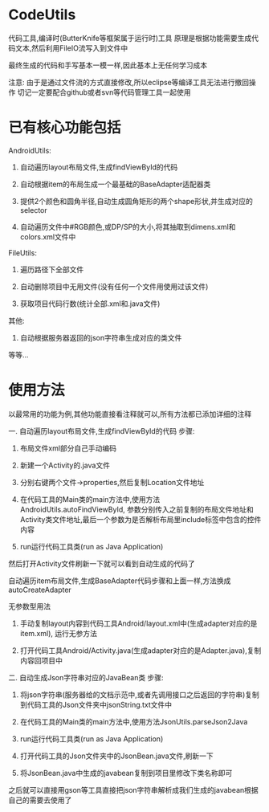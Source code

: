 # CodeUtils

代码工具,编译时(ButterKnife等框架属于运行时)工具
原理是根据功能需要生成代码文本,然后利用FileIO流写入到文件中

最终生成的代码和手写基本一模一样,因此基本上无任何学习成本

注意:
由于是通过文件流的方式直接修改,所以eclipse等编译工具无法进行撤回操作
切记一定要配合github或者svn等代码管理工具一起使用


# 已有核心功能包括

AndroidUtils:

1. 自动遍历layout布局文件,生成findViewById的代码

2. 自动根据item的布局生成一个最基础的BaseAdapter适配器类

3. 提供2个颜色和圆角半径,自动生成圆角矩形的两个shape形状,并生成对应的selector

4. 自动遍历文件中#RGB颜色,或DP/SP的大小,将其抽取到dimens.xml和colors.xml文件中


FileUtils:

1. 遍历路径下全部文件

2. 自动删除项目中无用文件(没有任何一个文件用使用过该文件)

3. 获取项目代码行数(统计全部.xml和.java文件)


其他:

1. 自动根据服务器返回的json字符串生成对应的类文件

等等...



# 使用方法

以最常用的功能为例,其他功能直接看注释就可以,所有方法都已添加详细的注释

一. 自动遍历layout布局文件,生成findViewById的代码
步骤:

1. 布局文件xml部分自己手动编码

2. 新建一个Activity的.java文件

3. 分别右键两个文件->properties,然后复制Location文件地址

4. 在代码工具的Main类的main方法中,使用方法AndroidUtils.autoFindViewById,
参数分别传入之前复制的布局文件地址和Activity类文件地址,最后一个参数为是否解析布局里include标签中包含的控件内容

5. run运行代码工具类(run as Java Application)

然后打开Activity文件刷新一下就可以看到自动生成的代码了

自动遍历item布局文件,生成BaseAdapter代码步骤和上面一样,方法换成autoCreateAdapter

无参数型用法
1. 手动复制layout内容到代码工具Android/layout.xml中(生成adapter对应的是item.xml), 运行无参方法

2. 打开代码工具Android/Activity.java(生成adapter对应的是Adapter.java),复制内容回项目中


二. 自动生成Json字符串对应的JavaBean类
步骤:

1. 将json字符串(服务器给的文档示范中,或者先调用接口之后返回的字符串)复制到代码工具的Json文件夹中jsonString.txt文件中

2. 在代码工具的Main类的main方法中,使用方法JsonUtils.parseJson2Java

3. run运行代码工具类(run as Java Application)

4. 打开代码工具的Json文件夹中的JsonBean.java文件,刷新一下

5. 将JsonBean.java中生成的javabean复制到项目里修改下类名称即可

之后就可以直接用gson等工具直接把json字符串解析成我们生成的javabean根据自己的需要去使用了
